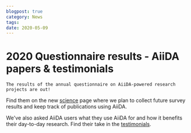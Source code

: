 ```yaml
---
blogpost: true
category: News
tags:
date: 2020-05-09
---
```


# 2020 Questionnaire results - AiiDA papers & testimonials

```{figure} ../pics/legacy/2020-papers-300x191.png
The results of the annual questionnaire on AiiDA-powered research projects are out!
```

Find them on the new [science](/sections/science/) page where we plan to collect future survey results and keep track of publications using AiiDA.

We've also asked AiiDA users what they use AiiDA for and how it benefits their day-to-day research. Find their take in the [testimonials](/sections/testimonials/).
